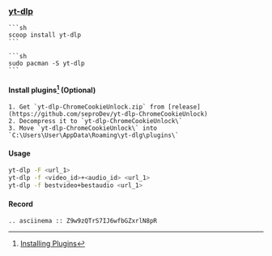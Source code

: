 ### [yt-dlp](https://github.com/yt-dlp/yt-dlp)

````{tab} scoop
```sh
scoop install yt-dlp
```
````

````{tab} pacman
```sh
sudo pacman -S yt-dlp
```
````

#### Install plugins[^1] (Optional)

````{tab} Windows 10
1. Get `yt-dlp-ChromeCookieUnlock.zip` from [release](https://github.com/seproDev/yt-dlp-ChromeCookieUnlock)
2. Decompress it to `yt-dlp-ChromeCookieUnlock\`
3. Move `yt-dlp-ChromeCookieUnlock\` into `C:\Users\User\AppData\Roaming\yt-dlg\plugins\`
````

#### Usage

```sh
yt-dlp -F <url_1>
yt-dlp -f <video_id>+<audio_id> <url_1>
yt-dlp -f bestvideo+bestaudio <url_1>
```

#### Record

```{eval-rst}
.. asciinema :: Z9w9zQTrS7IJ6wfbGZxrlN8pR
```

[^1]: [Installing Plugins](https://github.com/yt-dlp/yt-dlp#installing-plugins)
[^2]: [[YT-DLP] How to automatically convert all audio downloads to mp3/m4a/aac (either one) and all video downloads to mp4/mov (or whatever)?](https://www.reddit.com/r/youtubedl/comments/130i9og/ytdlp_how_to_automatically_convert_all_audio/)